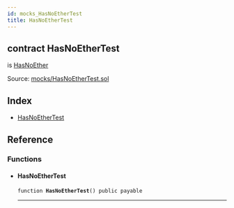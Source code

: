 ```yaml
---
id: mocks_HasNoEtherTest
title: HasNoEtherTest
---
```


<div class="contract-doc"><div class="contract"><h2 class="contract-header"><span class="contract-kind">contract</span> HasNoEtherTest</h2><p class="base-contracts"><span>is</span> <a href="ownership_HasNoEther.html">HasNoEther</a></p><div class="source">Source: <a href="https://github.com/OpenZeppelin/zeppelin-solidity/blob/v1.6.0/contracts/mocks/HasNoEtherTest.sol" target="_blank">mocks/HasNoEtherTest.sol</a></div></div><div class="index"><h2>Index</h2><ul><li><a href="mocks_HasNoEtherTest.html#HasNoEtherTest">HasNoEtherTest</a></li></ul></div><div class="reference"><h2>Reference</h2><div class="functions"><h3>Functions</h3><ul><li><div class="item function"><span id="HasNoEtherTest" class="anchor-marker"></span><h4 class="name">HasNoEtherTest</h4><div class="body"><code class="signature">function <strong>HasNoEtherTest</strong><span>() </span><span>public </span><span>payable </span></code><hr/></div></div></li></ul></div></div></div>
